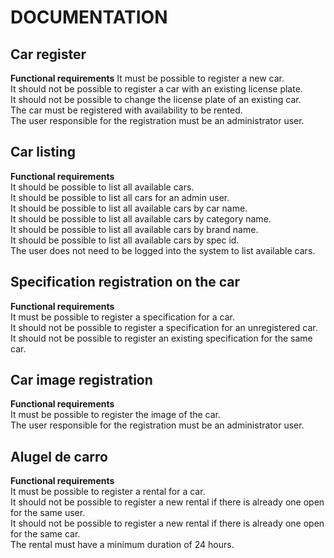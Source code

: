 # DOCUMENTATION

## Car register

**Functional requirements**
It must be possible to register a new car.<br>
It should not be possible to register a car with an existing license plate.<br>
It should not be possible to change the license plate of an existing car.<br>
The car must be registered with availability to be rented.<br>
The user responsible for the registration must be an administrator user.<br>

## Car listing

**Functional requirements**<br>
It should be possible to list all available cars.<br>
It should be possible to list all cars for an admin user.<br>
It should be possible to list all available cars by car name.<br>
It should be possible to list all available cars by category name.<br>
It should be possible to list all available cars by brand name.<br>
It should be possible to list all available cars by spec id.<br>
The user does not need to be logged into the system to list available cars.<br>

## Specification registration on the car

**Functional requirements**<br>
It must be possible to register a specification for a car.<br>
It should not be possible to register a specification for an unregistered car.<br>
It should not be possible to register an existing specification for the same car.<br>

## Car image registration

**Functional requirements**<br>
It must be possible to register the image of the car.<br>
The user responsible for the registration must be an administrator user.<br>

## Alugel de carro

**Functional requirements**<br>
It must be possible to register a rental for a car.<br>
It should not be possible to register a new rental if there is already one open for the same user.<br>
It should not be possible to register a new rental if there is already one open for the same car.<br>
The rental must have a minimum duration of 24 hours.<br>
